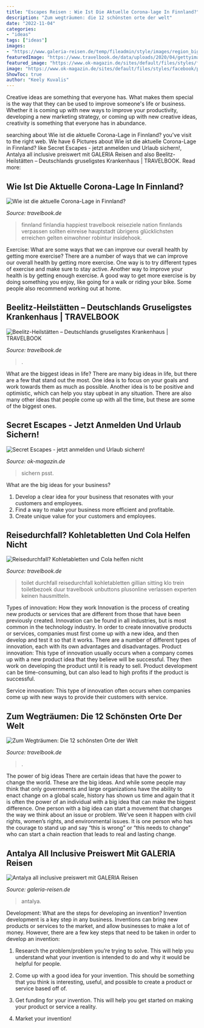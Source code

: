 ```yaml
---
title: "Escapes Reisen : Wie Ist Die Aktuelle Corona-lage In Finnland?"
description: "Zum wegträumen: die 12 schönsten orte der welt"
date: "2022-11-04"
categories:
- "ideas"
tags: ["ideas"]
images:
- "https://www.galeria-reisen.de/temp/fileadmin/style/images/region_big/gkk_all-inclusive-tuerkei-antalya-TR_AYT_Barut_Lara_Resort___eh395qf_00132.jpg"
featuredImage: "https://www.travelbook.de/data/uploads/2020/04/gettyimages-97944988_1587124664-1400x929.jpg"
featured_image: "https://www.ok-magazin.de/sites/default/files/styles/facebook/public/media/gallery/2017/04/19/art-gallery-shop.jpg?itok=sp06Pytc"
image: "https://www.ok-magazin.de/sites/default/files/styles/facebook/public/media/gallery/2017/04/19/art-gallery-shop.jpg?itok=sp06Pytc"
ShowToc: true
author: "Keely Kuvalis"
---
```



Creative ideas are something that everyone has. What makes them special is the way that they can be used to improve someone's life or business. Whether it is coming up with new ways to improve your productivity, developing a new marketing strategy, or coming up with new creative ideas, creativity is something that everyone has in abundance.

	

		
searching about Wie ist die aktuelle Corona-Lage in Finnland? you've visit to the right web. We have 6 Pictures about Wie ist die aktuelle Corona-Lage in Finnland? like Secret Escapes - jetzt anmelden und Urlaub sichern!, Antalya all inclusive preiswert mit GALERIA Reisen and also Beelitz-Heilstätten – Deutschlands gruseligstes Krankenhaus | TRAVELBOOK. Read more:
		
    
## Wie Ist Die Aktuelle Corona-Lage In Finnland?

<img loading=lazy src="https://www.travelbook.de/data/uploads/2020/08/gettyimages-1021251770_1597829612-1040x690.jpg" onerror="this.onerror=null;this.src='https://tse2.mm.bing.net/th?id=OIP.fX0GFi7aNjpoGYa5GDwK2gHaE6&amp;pid=15.1';" alt="Wie ist die aktuelle Corona-Lage in Finnland?">

_Source: travelbook.de_

>finnland finlandia happiest travelbook reiseziele nation finnlands verpassen sollten einreise hauptstadt übrigens glücklichsten erreichen gelten einwohner robintur insidehook. 

	

Exercise: What are some ways that we can improve our overall health by getting more exercise?
There are a number of ways that we can improve our overall health by getting more exercise. One way is to try different types of exercise and make sure to stay active. Another way to improve your health is by getting enough exercise. A good way to get more exercise is by doing something you enjoy, like going for a walk or riding your bike. Some people also recommend working out at home.

    
## Beelitz-Heilstätten – Deutschlands Gruseligstes Krankenhaus | TRAVELBOOK

<img loading=lazy src="https://www.travelbook.de/data/uploads/2017/07/beelitz_heilstaetten_964x638_2080x1380_1499341066.jpg" onerror="this.onerror=null;this.src='https://tse1.mm.bing.net/th?id=OIP.3xabrkzpyrvSCT66O3cI3gHaE6&amp;pid=15.1';" alt="Beelitz-Heilstätten – Deutschlands gruseligstes Krankenhaus | TRAVELBOOK">

_Source: travelbook.de_

>. 

	

What are the biggest ideas in life?
There are many big ideas in life, but there are a few that stand out the most. One idea is to focus on your goals and work towards them as much as possible. Another idea is to be positive and optimistic, which can help you stay upbeat in any situation. There are also many other ideas that people come up with all the time, but these are some of the biggest ones.

    
## Secret Escapes - Jetzt Anmelden Und Urlaub Sichern!

<img loading=lazy src="https://www.ok-magazin.de/sites/default/files/styles/facebook/public/media/gallery/2017/04/19/art-gallery-shop.jpg?itok=sp06Pytc" onerror="this.onerror=null;this.src='https://tse2.mm.bing.net/th?id=OIP.OwUYjPaRXHOm0wY6oeYB_wHaEx&amp;pid=15.1';" alt="Secret Escapes - jetzt anmelden und Urlaub sichern!">

_Source: ok-magazin.de_

>sichern psst. 

	

What are the big ideas for your business?
1. Develop a clear idea for your business that resonates with your customers and employees.
2. Find a way to make your business more efficient and profitable.
3. Create unique value for your customers and employees.

    
## Reisedurchfall? Kohletabletten Und Cola Helfen Nicht

<img loading=lazy src="https://www.travelbook.de/data/uploads/2018/03/gettyimages-838217124_1520960697.jpg" onerror="this.onerror=null;this.src='https://tse1.mm.bing.net/th?id=OIP.bxsx5dv973Aqi4inUEiXLgHaE8&amp;pid=15.1';" alt="Reisedurchfall? Kohletabletten und Cola helfen nicht">

_Source: travelbook.de_

>toilet durchfall reisedurchfall kohletabletten gillian sitting klo trein toiletbezoek duur travelbook unbuttons plusonline verlassen experten keinen hausmitteln. 

	

Types of innovation: How they work
Innovation is the process of creating new products or services that are different from those that have been previously created. Innovation can be found in all industries, but is most common in the technology industry. In order to create innovative products or services, companies must first come up with a new idea, and then develop and test it so that it works. There are a number of different types of innovation, each with its own advantages and disadvantages. 
Product innovation: This type of innovation usually occurs when a company comes up with a new product idea that they believe will be successful. They then work on developing the product until it is ready to sell. Product development can be time-consuming, but can also lead to high profits if the product is successful. 

Service innovation: This type of innovation often occurs when companies come up with new ways to provide their customers with service.

    
## Zum Wegträumen: Die 12 Schönsten Orte Der Welt

<img loading=lazy src="https://www.travelbook.de/data/uploads/2020/04/gettyimages-97944988_1587124664-1400x929.jpg" onerror="this.onerror=null;this.src='https://tse3.mm.bing.net/th?id=OIP.uGD5ma-n8Wxio-Zf9z0q9QHaE6&amp;pid=15.1';" alt="Zum Wegträumen: Die 12 schönsten Orte der Welt">

_Source: travelbook.de_

>. 

	

The power of big ideas
There are certain ideas that have the power to change the world. These are the big ideas. And while some people may think that only governments and large organizations have the ability to enact change on a global scale, history has shown us time and again that it is often the power of an individual with a big idea that can make the biggest difference.
One person with a big idea can start a movement that changes the way we think about an issue or problem. We’ve seen it happen with civil rights, women’s rights, and environmental issues. It is one person who has the courage to stand up and say “this is wrong” or “this needs to change” who can start a chain reaction that leads to real and lasting change.

    
## Antalya All Inclusive Preiswert Mit GALERIA Reisen

<img loading=lazy src="https://www.galeria-reisen.de/temp/fileadmin/style/images/region_big/gkk_all-inclusive-tuerkei-antalya-TR_AYT_Barut_Lara_Resort___eh395qf_00132.jpg" onerror="this.onerror=null;this.src='https://tse3.mm.bing.net/th?id=OIP.LbPEFB_1OJKNw12INda4MAHaE8&amp;pid=15.1';" alt="Antalya all inclusive preiswert mit GALERIA Reisen">

_Source: galeria-reisen.de_

>antalya. 

	

Development: What are the steps for developing an invention?
Invention development is a key step in any business. Inventions can bring new products or services to the market, and allow businesses to make a lot of money. However, there are a few key steps that need to be taken in order to develop an invention:
1. Research the problem/problem you’re trying to solve. This will help you understand what your invention is intended to do and why it would be helpful for people.

2. Come up with a good idea for your invention. This should be something that you think is interesting, useful, and possible to create a product or service based off of.

3. Get funding for your invention. This will help you get started on making your product or service a reality.

4. Market your invention!

